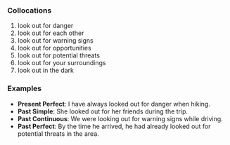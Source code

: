 ### Collocations

1. look out for danger
2. look out for each other
3. look out for warning signs
4. look out for opportunities
5. look out for potential threats
6. look out for your surroundings
7. look out in the dark

### Examples

- **Present Perfect**: I have always looked out for danger when hiking.
- **Past Simple**: She looked out for her friends during the trip.
- **Past Continuous**: We were looking out for warning signs while driving.
- **Past Perfect**: By the time he arrived, he had already looked out for potential threats in the area.